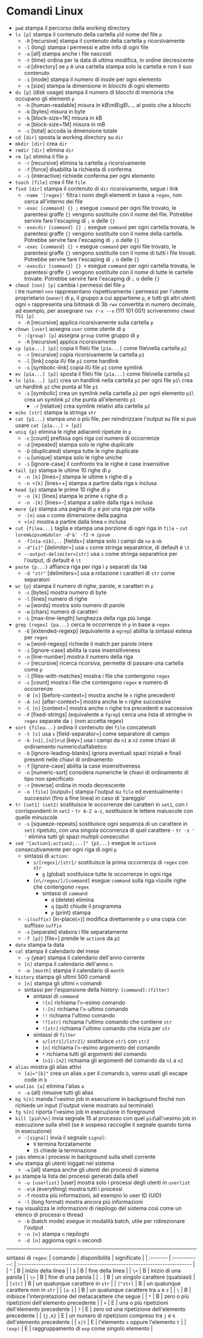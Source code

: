 # Comandi Linux
* `pwd` stampa il percorso della working directory
* `ls [p]` stampa il contenuto della cartella `p`\il nome del file `p`
  * `-R` [recursive] stampa il contenuto della cartella `p` ricorsivamente
  * `-l` (long) stampa i permessi e altre info di ogni file
  * `-a` [all] stampa anche i file nascosti
  * `-t` (time) ordina per la data di ultima modifica, in ordine decrescente
  * `-d` [directory] se `p` è una cartella stampa solo la cartella e non il suo contenuto
  * `-i` [inode] stampa il numero di inode per ogni elemento
  * `-s` [size] stampa la dimensione in blocchi di ogni elemento
* `du [p]` (disk usage) stampa il numero di blocchi di memoria che occupano gli elementi `p`
  * `-h` [human-readable] misura in kB\mB\gB\\..., al posto che a blocchi
  * `-b` [bytes] misura in byte
  * `-k` [block-size=1K] misura in kB
  * `-m` [block-size=1M] misura in mB
  * `-c` [total] accoda la dimensione totale
* `cd [dir]` sposta la working directory su `dir` 
* `mkdir [dir]` crea `dir`
* `rmdir [dir]` elimina `dir`
* `rm [p]` elimina il file `p`
  * `-r` [recursive] elimina la cartella `p` ricorsivamente
  * `-f` [force] disabilita la richiesta di conferma
  * `-i` (interactive) richiede conferma per ogni elemento
* `touch [file]` crea il file `file`
* `find [dir]` stampa il contenuto di `dir` ricorsivamente, segue i link
  * `-name '[regex]'` filtra i nomi degli elementi in base a `regex`, non cerca all'interno dei file
  * `-exec [command] {} ;` esegue `command` per ogni file trovato, le parentesi graffe `{}` vengono sostituite con il nome del file. Potrebbe servire fare l'escaping di `;` o delle `{}`
  * `-execdir [command] {} ;` esegue `command` per ogni cartella trovata, le parentesi graffe `{}` vengono sostituite con il nome della cartella. Potrebbe servire fare l'escaping di `;` o delle `{}`
  * `-exec [command] {} +` esegue `command` per ogni file trovato, le parentesi graffe `{}` vengono sostituite con il nome di tutti i file trovati. Potrebbe servire fare l'escaping di `;` o delle `{}`
  * `-execdir [command] {} +` esegue `command` per ogni cartella trovata, le parentesi graffe `{}` vengono sostituite con il nome di tutte le cartelle trovate. Potrebbe servire fare l'escaping di `;` o delle `{}`
* `chmod [nnn] [p]` cambia i permessi del file `p`\
  i tre numeri `nnn` rappresentano rispettivamente i permessi per l'utente proprietario (`owner`) di `p`, il gruppo a cui appartiene `p`, e tutti gli altri utenti\
  ogni `n` rappresenta una bitmask di 3b `rwx` convertita in numero decimale, ad esempio, per assegnare `rwx r-x --x` (111 101 001) scriveremmo `chmod 751 [p]`
  * `-R` [recursive] applica ricorsivamente sulla cartella `p`
* `chown [user]` assegna `user` come utente di `p`
  * `:(group) [p]` assegna `group` come gruppo di `p`
  * `-R` [recursive] applica ricorsivamente
* `cp [p1a...] [p2]` copia il file\i file `[p1a...]` come file\nella cartella `p2`
  * `-r` [recursive] copia ricorsivamente la cartella `p1`
  * `-l` [link] copia il\i file `p1` come hardlink
  * `-s` [symbolic-link] copia il\i file  `p1` come symlink
* `mv [p1a...] [p2]` sposta il file\i file `[p1a...]` come file\nella cartella `p2`
* `ln [p1a...] [p2]` crea un hardlink nella cartella `p2` per ogni file `p1`\ crea un hardlink `p2` che punta al file `p1`
  * `-s` [symbolic] crea un symlink nella cartella `p2` per ogni elemento `p1`\ crea un symlink `p2` che punta all'elemento `p1`
    * `-r` [relative] crea symlink relativi alla cartella `p2`
* `echo [str]` stampa la stringa `str`
* `cat {p1...}` stampa uno o più file, per reindirizzare l'output su file si può usare `cat [p1a...] > [p2]`
* `uniq {p}` elimina le righe adiacenti ripetute in `p`
  * `-c` [count] prefissa ogni riga col numero di occorrenze
  * `-d` [repeated] stampa solo le righe duplicate
  * `-D` (duplicated) stampa tutte le righe duplicate
  * `-u` [unique] stampa solo le righe uniche
  * `-i` [ignore-case] il confronto tra le righe è case insensitive
* `tail {p}` stampa le ultime 10 righe di `p`
  * `-n [k]` [lines=] stampa le ultime `k` righe di `p`
  * `-n +[k]` [lines=+] stampa a partire dalla riga `k` inclusa
* `head {p}` stampa le prime 10 righe di `p`
  * `-n [k]` [lines] stampa le prime `k` righe di `p`
  * `-n -[k]` [lines=-] stampa a salire dalla riga `k` inclusa
* `more {p}` stampa una pagina di `p` e poi una riga per volta
  * `-[n]` usa `n` come dimensione della pagina
  * `+[n]` mostra a partire dalla linea `n` inclusa
* `cut {filea...}` taglia e stampa una porzione di ogni riga in `file` - `cut lorem&ipsum&dolor -d'&' -f2` -> `ipsum`
  * `-f[n1a-n1b],..` [fields=] stampa solo i campi da `na` a `nb`
  * `-d"[s]"` [delimiter=] usa `s` come stringa separatrice, di default è `\t`
  * `--output-delimiter=[str]` usa `s` come stringa separatrice per l'output, di default è `\t`
* `paste {p...}` affianca riga per riga i `p` separati da `TAB`
  * `-d "str"` [delimiters=] usa a rotazione i caratteri di `str` come separatori
* `wc {p}` stampa il numero di righe, parole, e caratteri in `p`
  * `-c` [bytes] mostra numero di byte
  * `-l` [lines] numero di righe
  * `-w` [words] mostra solo numero di parole
  * `-m` [chars] numero di caratteri
  * `-L` [max-line-length] lunghezza della riga più lunga
* `grep [regex] {pa...}` cerca le occorrenze in `p` in base a `regex`
  * `-E` [extended-regexp] (equivalente a `egrep`) abilita la sintassi estesa per `regex`
  * `-w` [word-regexp] richiede il match per parole intere
  * `-i` [ignore-case] abilita la case insensitiveness
  * `-n` [line-number] mostra il numero della riga
  * `-r` [recursive] ricerca ricorsiva, permette di passare una cartella come `p`
  * `-l` [files-with-matches] mostra i file che contengono `regex`
  * `-c` [count] mostra i file che contengono `regex` e numero di occorrenze
  * `-B [n]` [before-context=] mostra anche le `n` righe precedenti
  * `-A [n]` [after-context=] mostra anche le `n` righe successive
  * `-C [n]` [context=] mostra anche `n` righe tra precedenti e successive
  * `-F` [fixed-strings] (equivalente a `fgrep`) cerca una lista di stringhe in `regex` separate da `|` (non accetta regex)
* `sort {filea...}` ordina il contenuto dei `file` concatenati
  * `-t [s]` usa `s` [field-separator=] come separatore di campo
  * `-k [n1],[n2]n\d` [key=] usa i campi da `n1` a `n2` come chiavi di ordinamento numerico\alfabetico
  * `-b` [ignore-leading-blanks] ignora eventuali spazi iniziali e finali presenti nelle chiavi di ordinamento
  * `-f` [ignore-case] abilita la case insensitiveness
  * `-n` [numeric-sort] considera numeriche le chiavi di ordinamento di tipo non specificato
  * `-r` [reverse] ordina in modo decrescente
  * `-o [file]` [output=] stampa l'output su `file` ed eventualmente i successivi (fino a fine linea) in caso di 'pareggio'
* `tr [set1] (set2)` sostituisce le occorrenze dei caratteri in `set1`, con i corrispondenti in `set2` - `tr A-Z a-z`, sostituisce le lettere maiuscole con quelle minuscole
  * `-s` [squeeze-repeats] sostituisce ogni sequenza di un carattere in `set1` ripetuto, con una singola occorrenza di quel carattere - `tr -s ' '` elimina tutti gli spazi multipli consecutivi
* `sed "[action1;action2;...]" {p1...}` esegue le `action`s consecutivamente per ogni riga di ogni `p`
  * sintassi di `action`:
    * `s/[regex]/[str]/` sostituisce la prima occorrenza di `regex`  con `str`
      * `g` (global) sostituisce tutte le occorrenze in ogni riga
    * `[n\/regex/]/[command]` esegue `command` sulla riga `n`\sulle righe che contengono `regex`
      * sintassi di `command`
        * `d` (delete) elimina
        * `q` (quit) chiude il programma
        * `p` (print) stampa
  * `-i(suffix)` [in-place(=)] modifica direttamente `p` o una copia con suffisso `suffix`
  * `-s` [separate] elabora i file separatamente
  * `-f [p2]` [file=] prende le `action`s da `p2`
* `date` stampa la data
* `cal` stampa il calendario del mese
  * `-y` (year) stampa il calendario dell'anno corrente
  * `[n]` stampa il calendario dell'anno `n`
  * `-m [month]` stampa il calendario di `month`
* `history` stampa gli ultimi 500 comandi
  * `[n]` stampa gli ultimi `n` comandi
  * sintassi per l'espansione della history: `[command]:(filter)`
    * sintassi di `command`
      * `![n]` richiama l'`n`-esimo comando
      * `!-[n]` richiama l'`n`-ultimo comando
      * `!!` richiama l'ultimo comando
      * `!?[str]` richiama l'ultimo comando che contiene `str`
      * `![str]` richiama l'ultimo comando che inizia per `str`
    * sintassi di `filter`
      * `s/[str1]/[str2]/` sostituisce `str1` con `str2`
      * `[n]` richiama l'`n`-esimo argomento del comando
      * `*` richiama tutti gli argomenti del comando
      * `[n1]-[n2]` richiama gli argomenti del comando da `n1` a `n2`
* `alias` mostra gli alias attivi
  * `[a]="[b]"`  crea un alias `a` per il comando `b`, vanno usati gli escape code in `b`
* `unalias [a]` elimina l'alias `a`
  * `-a` (all) rimuove tutti gli alias
* `bg %[n]` manda l'`n`esimo job in esecuzione in background finché non richiede un input (l'output viene mostrato sul terminale)
* `fg %[n]` riporta l'`n`esimo job in esecuzione in foreground
* `kill [pid\%n]` invia segnale 15 al processo con quel `pid`\all'`n`esimo job in esecuzione sulla shell (se è sospeso raccoglie il segnale quando torna in esecuzione)
  * `-[signal]` invia il segnale `signal`:
    * `9` termina forzatamente
    * `15` chiede la terminazione
* `jobs` elenca i processi in background sulla shell corrente
* `who` stampa gli utenti loggati nel sistema
  * `-a` [all] stampa anche gli utenti dei processi di sistema
* `ps` stampa la lista dei processi generati dalla shell
  * `-u [userlist]` [user] mostra solo i processi degli utenti in `userlist`
  * `-e\A` (everything) mostra tutti i processi
  * `-f` mostra più informazioni, ad esempio lo user ID (UID)
  * `-l` (long format) mostra ancora più informazioni
* `top` visualizza le informazioni di riepilogo del sistema così come un elenco di processi o thread
  * `-b` (batch mode) esegue in modalità batch, utile per ridirezionare l'output
  * `-n [n]` stampa `n` riepiloghi
  * `-d [n]` aggiorna ogni `n` secondi

---

sintassi di `regex`:
| comando  | disponibilità | significato                                                              |
| :------- | :-----------: | :----------------------------------------------------------------------- |
| `^`      |       B       | inizio della linea                                                       |
| `$`      |       B       | fine della linea                                                         |
| `\<`     |       B       | inizio di una parola                                                     |
| `\>`     |       B       | fine di una parola                                                       |
| `.`      |       B       | un singolo carattere (qualsiasi)                                         |
| `[str]`  |       B       | un qualunque carattere in `str`                                          |
| `[^str]` |       B       | un qualunque carattere non in `str`                                      |
| `[a-z]`  |       B       | un qualunque carattere tra `a` e `z`                                     |
| `\`      |       B       | inibisce l'interpretazione del metacarattere che segue                   |
| `*`      |       B       | zero o più ripetizioni dell'elemento precedente                          |
| `+`      |       E       | una o più ripetizioni dell'elemento precedente                           |
| `?`      |       E       | zero od una ripetizione dell'elemento precedente                         |
| `{j,k}`  |       E       | un numero di ripetizioni compreso tra `j` e `k` dell'elemento precedente |
| `s|t`    |       E       | l'elemento `s` oppure l'elemento `t`                                     |
| `(exp)`  |       E       | raggruppamento di `exp` come singolo elemento                            |